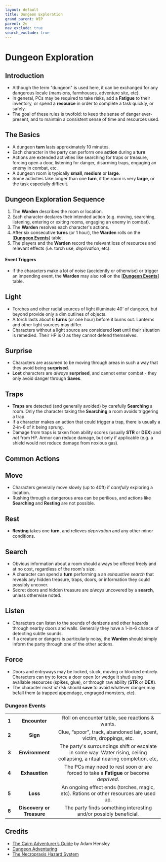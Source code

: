```yaml
---
layout: default
title: Dungeon Exploration
grand_parent: WIP
parent: 2e
nav_exclude: true
search_exclude: true
---
```


# Dungeon Exploration

## Introduction
- Although the term "dungeon" is used here, it can be exchanged for any dangerous locale (mansions, farmhouses, adventure site, etc).
- In general, PCs may be required to take risks, add a **Fatigue** to their inventory, or spend a **resource** in order to complete a task quickly, or safely.
- The goal of these rules is twofold: to keep the sense of danger ever-present, and to maintain a consistent sense of time and resources used. 

## The Basics
- A dungeon **turn** lasts approximately 10 minutes.
- Each character in the party can perform one **action** during a **turn**. 
- Actions are extended activities like searching for traps or treasure, forcing open a door, listening for danger, disarming traps, engaging an enemy in combat, etc.
- A dungeon room is typically **small**, **medium** or **large**. 
- Some activities take longer than one **turn**, if the room is very **large**, or the task especially difficult. 

## Dungeon Exploration Sequence
1. The **Warden** describes the room or location.
2. Each character declares their intended action (e.g. moving, searching, listening, entering or exiting rooms, engaging an enemy in combat).
3. The **Warden** resolves each character's actions.
4. After six consecutive **turns** (or 1 hour), the **Warden** rolls on the [[**Dungeon Events**]](#dungeon-events) table.
5. The players and the **Warden** record the relevant loss of resources and relevant effects (i.e. torch use, _deprivation_, etc).

#### Event Triggers
- If the characters make a lot of noise (accidently or otherwise) or trigger an impending event, the **Warden** may also roll on the [[**Dungeon Events**]](#dungeon-events) table.

## Light
- Torches and other radial sources of light illuminate 40’ of dungeon, but beyond provide only a dim outlines of objects.
- A torch lasts about 6 **turns** (or one hour) before it burns out. Lanterns and other light sources may differ.
- Characters without a light source are considered **lost** until their situation is remedied. Their HP is 0 as they cannot defend themselves. 

## Surprise
- Characters are assumed to be moving through areas in such a way that they avoid being **surprised**.  
- **Lost** characters are _always_ **surprised**, and cannot enter combat - they only avoid danger through **Saves**.

## Traps 
- **Traps** are detected (and generally avoided) by carefully **Searching** a room. Only the character taking the **Searching** a room avoids triggering a trap. 
- If a character makes an action that could trigger a trap, there is usually a 2-in-6 of it being sprung. 
- Damage from traps is taken from ability scores (usually **STR** or **DEX**) and _not_ from HP. Armor can reduce damage, but only if applicable (e.g. a shield would not reduce damage from noxious gas).

## Common Actions

## Move
- Characters generally move slowly (up to 40ft) if _carefully_ exploring a location.  
- Rushing through a dangerous area can be perilious, and actions like **Searching** and **Resting** are not possible. 

## Rest
- **Resting** takes one **turn**, and relieves _deprivation_ and any other minor conditions.

## Search
- Obvious information about a room should always be offered freely and at no cost, regardless of the room's size.
- A character can spend a **turn** performing a an _exhaustive search_ that reveals any hidden treasure, traps, doors, or information they could possibly uncover. 
- Secret doors and hidden treasure are _always_ uncovered by a **search**, unless otherwise noted.

## Listen
- Characters can listen to the sounds of denizens and other hazards through nearby doors and walls. Generally they have a 1-in-6 chance of detecting subtle sounds. 
- If a creature or dangers is particularly noisy, the **Warden** should simply inform the party through one of the other actions. 

## Force
- Doors and entryways may be locked, stuck, moving or blocked entirely. Characters can try to force a door open (or wedge it shut) using available resources (spikes, glue), or through raw ability (**STR** or **DEX**). 
- The character _most at risk_ should **save** to avoid whatever danger may befall them (a trapped appendage, engraged monsters, etc).

### Dungeon Events

|       |                           |                                                              |
| :---: | :-----------------------: | :----------------------------------------------------------: |
| **1** |       **Encounter**       |       Roll on encounter table, see reactions & wants.        |
| **2** |         **Sign**          | Clue, “spoor”, track, abandoned lair, scent, victim, droppings, etc. |
| **3** |      **Environment**      | The party's surroundings shift or escalate in some way. Water rising, ceiling collapsing, a ritual nearing completion, etc, |
| **4** |      **Exhaustion**       | The PCs may need to rest soon or are forced to take a **Fatigue** or become _deprived_. |
| **5** |         **Loss**          | An ongoing effect ends (torches, magic, etc). Rations or other resources are used up. |
| **6** | **Discovery or Treasure** | The party finds something interesting and/or possibly beneficial. |


## Credits

- [The Cairn Adventurer’s Guide](https://adamhensley.itch.io/cairn-adventurers-guide) by Adam Hensley
- [Dungeon Adventuring](https://oldschoolessentials.necroticgnome.com/srd/index.php/Dungeon_Adventuring)
- [The Necropraxis Hazard System](https://www.necropraxis.com/2017/11/22/hazard-system-v0-3/)